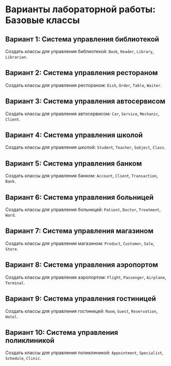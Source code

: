 # Варианты лабораторной работы: Базовые классы

## Вариант 1: Система управления библиотекой
Создать классы для управления библиотекой: `Book`, `Reader`, `Library`, `Librarian`.

## Вариант 2: Система управления рестораном
Создать классы для управления рестораном: `Dish`, `Order`, `Table`, `Waiter`.

## Вариант 3: Система управления автосервисом
Создать классы для управления автосервисом: `Car`, `Service`, `Mechanic`, `Client`.

## Вариант 4: Система управления школой
Создать классы для управления школой: `Student`, `Teacher`, `Subject`, `Class`.

## Вариант 5: Система управления банком
Создать классы для управления банком: `Account`, `Client`, `Transaction`, `Bank`.

## Вариант 6: Система управления больницей
Создать классы для управления больницей: `Patient`, `Doctor`, `Treatment`, `Ward`.

## Вариант 7: Система управления магазином
Создать классы для управления магазином: `Product`, `Customer`, `Sale`, `Store`.

## Вариант 8: Система управления аэропортом
Создать классы для управления аэропортом: `Flight`, `Passenger`, `Airplane`, `Terminal`.

## Вариант 9: Система управления гостиницей
Создать классы для управления гостиницей: `Room`, `Guest`, `Reservation`, `Hotel`.

## Вариант 10: Система управления поликлиникой
Создать классы для управления поликлиникой: `Appointment`, `Specialist`, `Schedule`, `Clinic`.
